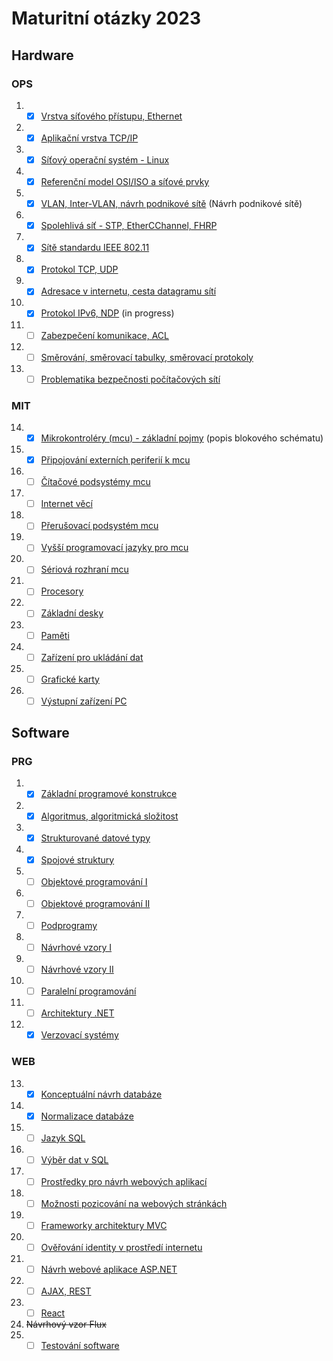 # Maturitní otázky 2023

## Hardware

### OPS
 1. - [x]  [Vrstva síťového přístupu, Ethernet](./HW/01_otazka.md)
 2. - [x]  [Aplikační vrstva TCP/IP](./HW/02_otazka.md)
 3. - [x]  [Síťový operační systém - Linux](./HW/03_otazka.md)
 4. - [x]  [Referenční model OSI/ISO a síťové prvky](./HW/04_otazka.md)
 5. - [x]  [VLAN, Inter-VLAN, návrh podnikové sítě](./HW/05_otazka.md) (Návrh podnikové sítě)
 6. - [x]  [Spolehlivá síť - STP, EtherCChannel, FHRP](./HW/06_otazka.md)
 7. - [x]  [Sítě standardu IEEE 802.11](./HW/07_otazka.md)
 8. - [x]  [Protokol TCP, UDP](./HW/08_otazka.md)
 9. - [x]  [Adresace v internetu, cesta datagramu sítí](./HW/09_otazka.md)
 10. - [x]  [Protokol IPv6, NDP](./HW/10_otazka.md) (in progress)
 11. - [ ]  [Zabezpečení komunikace, ACL](./HW/11_otazka.md)
 12. - [ ]  [Směrování, směrovací tabulky, směrovací protokoly](./HW/12_otazka.md)
 13. - [ ]  [Problematika bezpečnosti počítačových sítí](./HW/13_otazka.md)

### MIT
 14. - [x]  [Mikrokontroléry (mcu) - základní pojmy](./HW/14_otazka.md) (popis blokového schématu)
 15. - [x]  [Připojování externích periferií k mcu](./HW/15_otazka.md)
 16. - [ ]  [Čítačové podsystémy mcu](./HW/16_otazka.md)
 17. - [ ]  [Internet věcí](./HW/17_otazka.md)
 18. - [ ]  [Přerušovací podsystém mcu](./HW/18_otazka.md)
 19. - [ ]  [Vyšší programovací jazyky pro mcu](./HW/19_otazka.md)
 20. - [ ]  [Sériová rozhraní mcu](./HW/20_otazka.md)
 21. - [ ]  [Procesory](./HW/21_otazka.md)
 22. - [ ]  [Základní desky](./HW/22_otazka.md)
 23. - [ ]  [Paměti](./HW/23_otazka.md)
 24. - [ ]  [Zařízení pro ukládání dat](./HW/24_otazka.md)
 25. - [ ]  [Grafické karty](./HW/25_otazka.md)
 26. - [ ]  [Výstupní zařízení PC](./HW/26_otazka.md)

## Software

### PRG
 1. - [x]  [Základní programové konstrukce](./SW/01_otazka.md)
 2. - [x]  [Algoritmus, algoritmická složitost](./SW/02_otazka.md)
 3. - [x]  [Strukturované datové typy](./SW/03_otazka.md)
 4. - [x]  [Spojové struktury](./SW/04_otazka.md)
 5. - [ ]  [Objektové programování I](./SW/05_otazka.md)
 6. - [ ]  [Objektové programování II](./SW/06_otazka.md)
 7. - [ ]  [Podprogramy](./SW/07_otazka.md)
 8. - [ ]  [Návrhové vzory I](./SW/08_otazka.md)
 9. - [ ]  [Návrhové vzory II](./SW/09_otazka.md)
 10. - [ ]  [Paralelní programování](./SW/10_otazka.md)
 11. - [ ]  [Architektury .NET](./SW/11_otazka.md)
 12. - [x]  [Verzovací systémy](./SW/12_otazka.md)

### WEB
 13. - [x]  [Konceptuální návrh databáze](./SW/13_otazka.md)
 14. - [x]  [Normalizace databáze](./SW/14_otazka.md)
 15. - [ ]  [Jazyk SQL](./SW/15_otazka.md)
 16. - [ ]  [Výběr dat v SQL](./SW/16_otazka.md)
 17. - [ ]  [Prostředky pro návrh webových aplikací](./SW/17_otazka.md)
 18. - [ ]  [Možnosti pozicování na webových stránkách](./SW/18_otazka.md)
 19. - [ ]  [Frameworky architektury MVC](./SW/19_otazka.md)
 20. - [ ]  [Ověřování identity v prostředí internetu](./SW/20_otazka.md)
 21. - [ ]  [Návrh webové aplikace ASP.NET](./SW/21_otazka.md)
 22. - [ ]  [AJAX, REST](./SW/22_otazka.md)
 23. - [ ]  [React](./SW/23_otazka.md)
 24. ~~Návrhový vzor Flux~~
 25. - [ ]  [Testování software](./SW/24_otazka.md)
